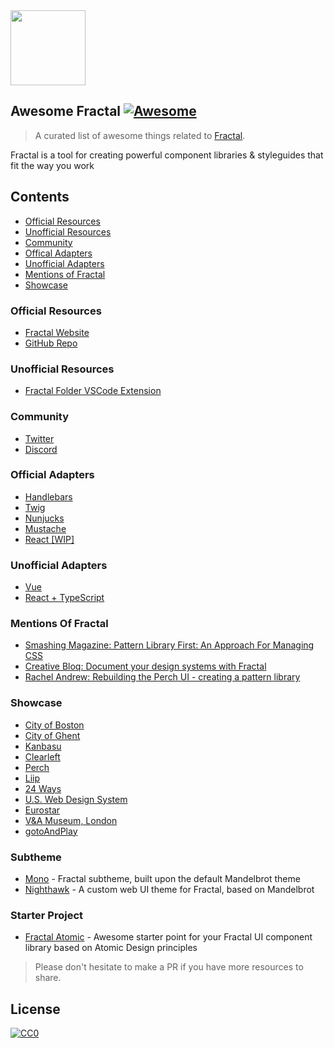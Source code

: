 <img height="120px" src="https://d33wubrfki0l68.cloudfront.net/5d2e88eb1e2b69f3f8b3a3372b6e4b3b4f095130/2159b/hero.png" />

## Awesome Fractal [![Awesome](https://awesome.re/badge-flat.svg)](https://awesome.re)

> A curated list of awesome things related to [Fractal](https://fractal.build/).

Fractal is a tool for creating powerful component libraries & styleguides that fit the way you work

## Contents

- [Official Resources](#official-resources)
- [Unofficial Resources](#unofficial-resources)
- [Community](#community)
- [Offical Adapters](#official-adapters)
- [Unofficial Adapters](#unofficial-adapters)
- [Mentions of Fractal](#mentions-of-fractal)
- [Showcase](#showcase)

### Official Resources

- [Fractal Website](https://fractal.build/)
- [GitHub Repo](https://github.com/frctl/fractal)

### Unofficial Resources
- [Fractal Folder VSCode Extension](https://marketplace.visualstudio.com/items?itemName=baerkins.new-fractal-folder)

### Community

- [Twitter](https://twitter.com/frctl)
- [Discord](https://discord.gg/vuRz4Yx)

### Official Adapters

- [Handlebars](https://github.com/frctl/handlebars)
- [Twig](https://github.com/frctl/twig)
- [Nunjucks](https://github.com/frctl/nunjucks)
- [Mustache](https://github.com/frctl/mustache)
- [React [WIP]](https://github.com/frctl/react-adapter)

### Unofficial Adapters
- [Vue](https://github.com/swey/fractal-vue-adapter)
- [React + TypeScript](https://github.com/gtap-dev/fractal-tsx-adapter)

### Mentions Of Fractal
- [Smashing Magazine: Pattern Library First: An Approach For Managing CSS](https://www.smashingmagazine.com/2018/07/pattern-library-first-css)
- [Creative Bloq: Document your design systems with Fractal](https://www.creativebloq.com/how-to/document-your-design-systems-with-fractal)
- [Rachel Andrew: Rebuilding the Perch UI - creating a pattern library](https://rachelandrew.co.uk/archives/2016/05/06/rebuilding-the-perch-ui-creating-a-pattern-library)

### Showcase
- [City of Boston](https://patterns.boston.gov)
- [City of Ghent](https://stijlgids.stad.gent/v2)
- [Kanbasu](https://kanbasu.liip.ch/2)
- [Clearleft](http://fractal.clearleft.com)
- [Perch](http://patterns.perchcms.com)
- [Liip](https://styleguide.liip.ch/)
- [24 Ways](https://bits.24ways.org)
- [U.S. Web Design System](https://components.designsystem.digital.gov)
- [Eurostar](https://style.eurostar.com)
- [V&A Museum, London](https://vam-design-guide.surge.sh/)
- [gotoAndPlay](https://play.ee/styleguide/)

### Subtheme
- [Mono](https://github.com/AccentDesign/Mono) - Fractal subtheme, built upon the default Mandelbrot theme
- [Nighthawk](https://github.com/gtap-dev/nighthawk) - A custom web UI theme for Fractal, based on Mandelbrot

### Starter Project
- [Fractal Atomic](https://github.com/AccentDesign/Fractal-Atomic) - Awesome starter point for your Fractal UI component library based on Atomic Design principles

> Please don't hesitate to make a PR if you have more resources to share.

## License

[![CC0](https://mirrors.creativecommons.org/presskit/buttons/88x31/svg/cc-zero.svg)](https://creativecommons.org/publicdomain/zero/1.0/)
